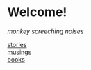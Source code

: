# Welcome!
*monkey screeching noises*
  
  
[stories](/stories.md)  
[musings](/musings.md)  
[books](/books.md)  

<!-- https://www.markdownguide.org/cheat-sheet/ -->